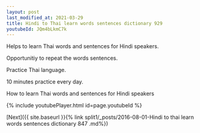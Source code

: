 ```yaml
---
layout: post
last_modified_at: 2021-03-29
title: Hindi to Thai learn words sentences dictionary 929 
youtubeId: JQm4bLkmC7k
---
```

 
 
Helps to learn Thai words and sentences for Hindi speakers.

Opportunitiy to repeat the words sentences. 

Practice Thai language. 
 
10 minutes practice every day. 
 
How to learn Thai words and sentences for Hindi speakers 
 
{% include youtubePlayer.html id=page.youtubeId %}
 
 
[Next]({{ site.baseurl }}{% link  split1/_posts/2016-08-01-Hindi to thai learn words sentences dictionary 847 .md%})
 
